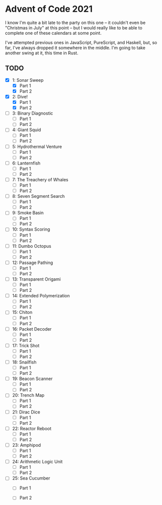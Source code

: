 # Advent of Code 2021

I know I'm quite a bit late to the party on this one &ndash; it couldn't
even be "Christmas in July" at this point &ndash; but I would really like
to be able to complete one of these calendars at some point.

I've attempted previous ones in JavaScript, PureScript, and Haskell, but,
so far, I've always dropped it somewhere in the middle. I'm going to take
another swing at it, this time in Rust.

## TODO
- [x] 1: Sonar Sweep
  - [x] Part 1
  - [x] Part 2
- [x] 2: Dive!
  - [x] Part 1
  - [x] Part 2
- [ ] 3: Binary Diagnostic
  - [ ] Part 1
  - [ ] Part 2
- [ ] 4: Giant Squid
  - [ ] Part 1
  - [ ] Part 2
- [ ] 5: Hydrothermal Venture
  - [ ] Part 1
  - [ ] Part 2
- [ ] 6: Lanternfish
  - [ ] Part 1
  - [ ] Part 2
- [ ] 7: The Treachery of Whales
  - [ ] Part 1
  - [ ] Part 2
- [ ] 8: Seven Segment Search
  - [ ] Part 1
  - [ ] Part 2
- [ ] 9: Smoke Basin
  - [ ] Part 1
  - [ ] Part 2
- [ ] 10: Syntax Scoring
  - [ ] Part 1
  - [ ] Part 2
- [ ] 11: Dumbo Octopus
  - [ ] Part 1
  - [ ] Part 2
- [ ] 12: Passage Pathing
  - [ ] Part 1
  - [ ] Part 2
- [ ] 13: Transparent Origami
  - [ ] Part 1
  - [ ] Part 2
- [ ] 14: Extended Polymerization
  - [ ] Part 1
  - [ ] Part 2
- [ ] 15: Chiton
  - [ ] Part 1
  - [ ] Part 2
- [ ] 16: Packet Decoder
  - [ ] Part 1
  - [ ] Part 2
- [ ] 17: Trick Shot
  - [ ] Part 1
  - [ ] Part 2
- [ ] 18: Snailfish
  - [ ] Part 1
  - [ ] Part 2
- [ ] 19: Beacon Scanner
  - [ ] Part 1
  - [ ] Part 2
- [ ] 20: Trench Map
  - [ ] Part 1
  - [ ] Part 2
- [ ] 21: Dirac Dice
  - [ ] Part 1
  - [ ] Part 2
- [ ] 22: Reactor Reboot
  - [ ] Part 1
  - [ ] Part 2
- [ ] 23: Amphipod
  - [ ] Part 1
  - [ ] Part 2
- [ ] 24: Arithmetic Logic Unit
  - [ ] Part 1
  - [ ] Part 2
- [ ] 25: Sea Cucumber
  - [ ] Part 1
  - [ ] Part 2

